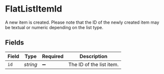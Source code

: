 # FlatListItemId

A new item is created. Please note that the ID of the newly created item may be textual or numeric depending on the list type.


## Fields

| Field                    | Type                     | Required                 | Description              |
| ------------------------ | ------------------------ | ------------------------ | ------------------------ |
| `id`                     | *string*                 | :heavy_minus_sign:       | The ID of the list item. |
